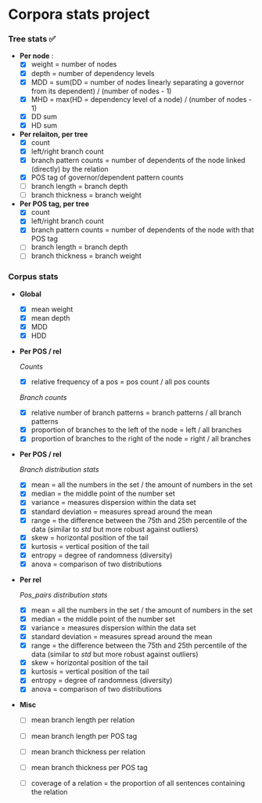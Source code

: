 # Corpora stats project

### __Tree stats__ :white_check_mark:

* __Per node__ :
	- [x] weight = number of nodes
	- [x] depth = number of dependency levels
	- [x] MDD = sum(DD = number of nodes linearly separating a governor from its dependent) / (number of nodes - 1)
	- [x] MHD = max(HD = dependency level of a node) / (number of nodes - 1)
	- [x] DD sum
	- [x] HD sum

* __Per relaiton, per tree__
	- [x] count
	- [x] left/right branch count
	- [x] branch pattern counts = number of dependents of the node linked (directly) by the relation
	- [x] POS tag of governor/dependent pattern counts
	- [ ] branch length = branch depth
	- [ ] branch thickness = branch weight

* __Per POS tag, per tree__
	- [x] count
	- [x] left/right branch count
	- [x] branch pattern counts = number of dependents of the node with that POS tag
	- [ ] branch length = branch depth
	- [ ] branch thickness = branch weight

### __Corpus stats__ 

* __Global__	
	- [x] mean weight
	- [x] mean depth
	- [x] MDD
	- [x] HDD

* __Per POS / rel__

	*Counts*
	- [x] relative frequency of a pos = pos count / all pos counts

	*Branch counts*
	- [x] relative number of branch patterns = branch patterns / all branch patterns
	- [x] proportion of branches to the left of the node = left / all branches
	- [x] proportion of branches to the right of the node = right / all branches

* __Per POS / rel__

	*Branch distribution stats*
	- [x] mean = all the numbers in the set / the amount of numbers in the set
	- [x] median = the middle point of the number set
	- [x] variance = measures dispersion within the data set
	- [x] standard deviation = measures spread around the mean
	- [x] range = the difference between the 75th and 25th percentile of the data (similar to _std_ but more robust against outliers)
	- [x] skew = horizontal position of the tail 
	- [x] kurtosis = vertical position of the tail 
	- [x] entropy = degree of randomness (diversity)
	- [x] anova = comparison of two distributions

* __Per rel__

	*Pos_pairs distribution stats*
	- [x] mean = all the numbers in the set / the amount of numbers in the set
	- [x] median = the middle point of the number set
	- [x] variance = measures dispersion within the data set
	- [x] standard deviation = measures spread around the mean
	- [x] range = the difference between the 75th and 25th percentile of the data (similar to _std_ but more robust against outliers)
	- [x] skew = horizontal position of the tail 
	- [x] kurtosis = vertical position of the tail 
	- [x] entropy = degree of randomness (diversity)
	- [x] anova = comparison of two distributions

* __Misc__
	- [ ] mean branch length per relation
	- [ ] mean branch length per POS tag
	- [ ] mean branch thickness per relation
	- [ ] mean branch thickness per POS tag
	- [ ] coverage of a relation = the proportion of all sentences containing the relation

